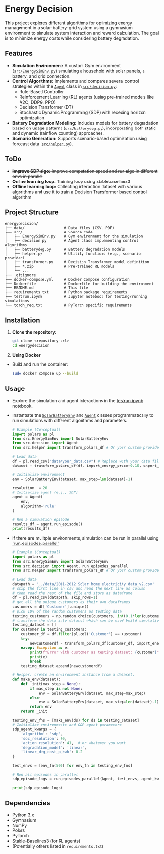 # Energy Decision

This project explores different algorithms for optimizing energy management in a solar-battery-grid system using a gymnasium environment to simulate system interaction and reward calculation. The goal is to minimize energy costs while considering battery degradation.

## Features

*   **Simulation Environment:** A custom Gym environment ([`src/EnergySimEnv.py`](src/EnergySimEnv.py)) simulating a household with solar panels, a battery, and grid connection.
*   **Control Algorithms:** Implements and compares several control strategies within the [`Agent`](src/decision.py) class in [`src/decision.py`](src/decision.py):
    *   Rule-Based Controller
    *   Reinforcement Learning (RL) agents (using pre-trained models like A2C, DDPG, PPO)
    *   Decision Transformer (DT)
    *   Stochastic Dynamic Programming (SDP) with receding horizon optimization
*   **Battery Degradation Modeling:** Includes models for battery degradation based on usage patterns ([`src/batterydeg.py`](src/batterydeg.py)), incorporating both static and dynamic (rainflow counting) approaches.
*   **Scenario Generation:** Supports scenario-based optimization using forecast data ([`src/helper.py`](src/helper.py)).

## ToDo
*   ~~**Improve SDP algo:** Improve computation speed and run algo in different envs in parallel~~
*   **Online learning loop:** Training loop using stablebaselines3
*   **Offline learning loop:** Collecting interaction dataset with various algorithms and use it to train a Decision Transformer based control algorithm


## Project Structure

```
energydecision/
├── data/                  # Data files (CSV, PDF)
├── src/                   # Source code
│   ├── EnergySimEnv.py    # Gym environment for the simulation
│   ├── decision.py        # Agent class implementing control algorithms
│   ├── batterydeg.py      # Battery degradation models
│   ├── helper.py          # Utility functions (e.g., scenario provider)
│   ├── transformer.py     # Decision Transformer model definition
│   ├── *.zip              # Pre-trained RL models
│   └── ...
├── .gitignore
├── docker-compose.yml     # Docker Compose configuration
├── Dockerfile             # Dockerfile for building the environment
├── README.md              # This file
├── requirements.txt       # Python package requirements
├── testrun.ipynb          # Jupyter notebook for testing/running simulations
└── torch_req.txt          # PyTorch specific requirements
```

## Installation

1.  **Clone the repository:**
    ```bash
    git clone <repository-url>
    cd energydecision
    ```
2.  **Using Docker:**
*   Build and run the container:
     ```bash
     sudo docker compose up --build
     ```

## Usage

*   Explore the simulation and agent interactions in the [testrun.ipynb](testrun.ipynb) notebook.
*   Instantiate the [`SolarBatteryEnv`](src/EnergySimEnv.py) and [`Agent`](src/decision.py) classes programmatically to run simulations with different algorithms and parameters.

    ```python
    # Example (Conceptual)
    import polars as pl
    from src.EnergySimEnv import SolarBatteryEnv
    from src.decision import Agent
    from src.helper import transform_polars_df # Or your custom provider

    # Load data
    df = pl.read_csv("data/your_data.csv") # Replace with your data file
    dataset = transform_polars_df(df, import_energy_price=0.15, export_energy_price=0.1, price_periods="7am – 10am | 4pm – 9pm", default_import_energy_price=0.1, default_export_energy_price=0.08) # transform the data into dataset which can be used to build the simulation environment

    # Initialize environment
    env = SolarBatteryEnv(dataset, max_step=len(dataset)-1)
    
    resolution  = 20
    # Initialize agent (e.g., SDP)
    agent = Agent(
        env,
        algorithm='rule'
    )

    # Run a simulation episode
    results_df = agent.run_episode()
    print(results_df)
    ```

*   if there are mulitple environments, simulation can be run in parallel using ['run_episodes_parallel'](src/decision.py)

    ```python
    # Example (Conceptual)
    import polars as pl
    from src.EnergySimEnv import SolarBatteryEnv
    from src.decision import Agent, run_episodes_parallel
    from src.helper import transform_polars_df # Or your custom provider

    # Load data
    datapath = '../data/2011-2012 Solar home electricity data v2.csv'
    # skip the first line in csv and read the next line as column
    # then read the rest of the file and store as dataframe
    df = pl.read_csv(datapath, skip_rows=1)
    # get all the unique customers as their own dataframes
    customers = df['Customer'].unique()
    # pick 10% of the random customers as testing data
    testing_customers = np.random.choice(customers, int(0.1*len(customers)), replace=False)
    # transform the data into dataset which can be used build simulation environments
    testing_dataset = []
    for customer in testing_customers:
        customer_df = df.filter(pl.col('Customer') == customer)
        try:
            newcustomerdf = transform_polars_df(customer_df, import_energy_price=0.23, export_energy_price=0.015, price_periods="7am – 10am | 4pm – 9pm", default_import_energy_price=0.15, default_export_energy_price=0.01)
        except Exception as e:
            print(f"Error with customer as testing dataset: {customer}")
            print(e)
            break
        testing_dataset.append(newcustomerdf)

    # Helper: create an environment instance from a dataset.
    def make_env(dataset):
        def _init(max_step = None):
            if max_step is not None:
                env = SolarBatteryEnv(dataset, max_step=max_step)
            else:
                env = SolarBatteryEnv(dataset, max_step=len(dataset)-1)
            return env
        return _init

    testing_env_fns = [make_env(ds) for ds in testing_dataset]
    # Initialize environments and SDP agent parameters
    sdp_agent_kwargs = {
        'algorithm': 'sdp',
        'soc_resolution': 20,
        'action_resolution': 41,  # or whatever you want
        'degradation_model': 'linear',
        'linear_deg_cost_p_kwh': 0.2
    }

    test_envs = [env_fn(500) for env_fn in testing_env_fns]

    # Run all episodes in parallel
    sdp_episode_logs = run_episodes_parallel(Agent, test_envs, agent_kwargs=sdp_agent_kwargs, max_workers=8)

    print(sdp_episode_logs)
    ```

## Dependencies

*   Python 3.x
*   Gymnasium
*   NumPy
*   Polars
*   PyTorch
*   Stable-Baselines3 (for RL agents)
*   (Potentially others listed in `requirements.txt`)
